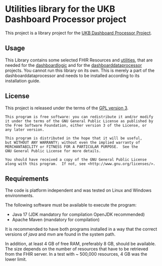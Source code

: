 # Utilities library for the UKB Dashboard Processor project

This project is a library project for
the  [UKB Dashboard Processor Project](https://www.github.com/mwtek/dashboarddataprocessor).

## Usage

This Library contains some selected FHIR Resources
and [utilities](https://www.github.com/mwtek/utilities), that are needed for the
[dashboardlogic](https://www.github.com/mwtek/dashboardlogic) and for
the [dashboarddataprocessor](https://www.github.com/mwtek/dashboarddataprocessor) projects. You
cannot run this library on its own. This is merely a part of the dashboarddataprocessor and needs to
be installed according to its installation guide.

## License

This project is released under the terms of the [GPL version 3](LICENSE.md).

```
This program is free software: you can redistribute it and/or modify
it under the terms of the GNU General Public License as published by
the Free Software Foundation, either version 3 of the License, or
any later version.

This program is distributed in the hope that it will be useful,
but WITHOUT ANY WARRANTY; without even the implied warranty of
MERCHANTABILITY or FITNESS FOR A PARTICULAR PURPOSE.  See the
GNU General Public License for more details.

You should have received a copy of the GNU General Public License
along with this program.  If not, see <http://www.gnu.org/licenses/>.
```

## Requirements

The code is platform independent and was tested on Linux and Windows environments.

The following software must be available to execute the program:

- Java 17 (JDK mandatory for compilation OpenJDK recommended)
- Apache Maven (mandatory for compilation)

It is recommended to have both programs installed in a way that the correct versions of *java* and
*mvn* are found in the system path.

In addition, at least 4 GB of free RAM, preferably 8 GB, should be available. The size depends on
the number of resources that have to be retrieved from the FHIR server. In a test with ~ 500,000
resources, 4 GB was the lower limit.
